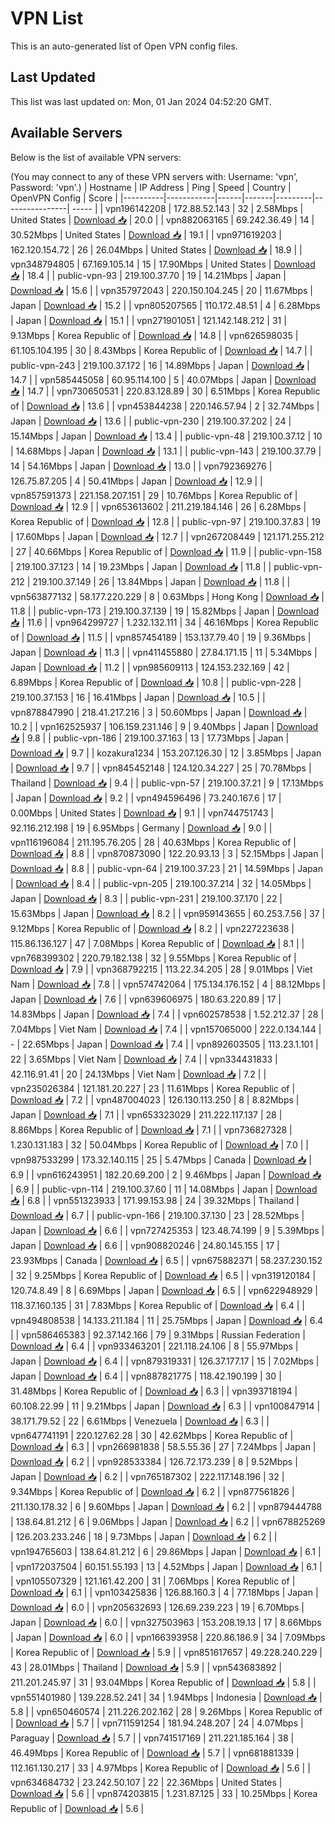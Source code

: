 # VPN List

This is an auto-generated list of Open VPN config files.

## Last Updated

This list was last updated on: Mon, 01 Jan 2024 04:52:20 GMT.

## Available Servers

Below is the list of available VPN servers:

(You may connect to any of these VPN servers with: Username: 'vpn', Password: 'vpn'.)
| Hostname | IP Address | Ping | Speed | Country | OpenVPN Config | Score |
|----------|------------|------|-------|---------|----------------| ----- |
| vpn196142208 | 172.88.52.143 | 32 | 2.58Mbps | United States | [Download 📥](./configs/server_0_US.ovpn) | 20.0 |
| vpn882063165 | 69.242.36.49 | 14 | 30.52Mbps | United States | [Download 📥](./configs/server_1_US.ovpn) | 19.1 |
| vpn971619203 | 162.120.154.72 | 26 | 26.04Mbps | United States | [Download 📥](./configs/server_2_US.ovpn) | 18.9 |
| vpn348794805 | 67.169.105.14 | 15 | 17.90Mbps | United States | [Download 📥](./configs/server_3_US.ovpn) | 18.4 |
| public-vpn-93 | 219.100.37.70 | 19 | 14.21Mbps | Japan | [Download 📥](./configs/server_4_JP.ovpn) | 15.6 |
| vpn357972043 | 220.150.104.245 | 20 | 11.67Mbps | Japan | [Download 📥](./configs/server_5_JP.ovpn) | 15.2 |
| vpn805207565 | 110.172.48.51 | 4 | 6.28Mbps | Japan | [Download 📥](./configs/server_6_JP.ovpn) | 15.1 |
| vpn271901051 | 121.142.148.212 | 31 | 9.13Mbps | Korea Republic of | [Download 📥](./configs/server_7_KR.ovpn) | 14.8 |
| vpn626598035 | 61.105.104.195 | 30 | 8.43Mbps | Korea Republic of | [Download 📥](./configs/server_8_KR.ovpn) | 14.7 |
| public-vpn-243 | 219.100.37.172 | 16 | 14.89Mbps | Japan | [Download 📥](./configs/server_9_JP.ovpn) | 14.7 |
| vpn585445058 | 60.95.114.100 | 5 | 40.07Mbps | Japan | [Download 📥](./configs/server_10_JP.ovpn) | 14.7 |
| vpn730650531 | 220.83.128.89 | 30 | 6.51Mbps | Korea Republic of | [Download 📥](./configs/server_11_KR.ovpn) | 13.6 |
| vpn453844238 | 220.146.57.94 | 2 | 32.74Mbps | Japan | [Download 📥](./configs/server_12_JP.ovpn) | 13.6 |
| public-vpn-230 | 219.100.37.202 | 24 | 15.14Mbps | Japan | [Download 📥](./configs/server_13_JP.ovpn) | 13.4 |
| public-vpn-48 | 219.100.37.12 | 10 | 14.68Mbps | Japan | [Download 📥](./configs/server_14_JP.ovpn) | 13.1 |
| public-vpn-143 | 219.100.37.79 | 14 | 54.16Mbps | Japan | [Download 📥](./configs/server_15_JP.ovpn) | 13.0 |
| vpn792369276 | 126.75.87.205 | 4 | 50.41Mbps | Japan | [Download 📥](./configs/server_16_JP.ovpn) | 12.9 |
| vpn857591373 | 221.158.207.151 | 29 | 10.76Mbps | Korea Republic of | [Download 📥](./configs/server_17_KR.ovpn) | 12.9 |
| vpn653613602 | 211.219.184.146 | 26 | 6.28Mbps | Korea Republic of | [Download 📥](./configs/server_18_KR.ovpn) | 12.8 |
| public-vpn-97 | 219.100.37.83 | 19 | 17.60Mbps | Japan | [Download 📥](./configs/server_19_JP.ovpn) | 12.7 |
| vpn267208449 | 121.171.255.212 | 27 | 40.66Mbps | Korea Republic of | [Download 📥](./configs/server_20_KR.ovpn) | 11.9 |
| public-vpn-158 | 219.100.37.123 | 14 | 19.23Mbps | Japan | [Download 📥](./configs/server_21_JP.ovpn) | 11.8 |
| public-vpn-212 | 219.100.37.149 | 26 | 13.84Mbps | Japan | [Download 📥](./configs/server_22_JP.ovpn) | 11.8 |
| vpn563877132 | 58.177.220.229 | 8 | 0.63Mbps | Hong Kong | [Download 📥](./configs/server_23_HK.ovpn) | 11.8 |
| public-vpn-173 | 219.100.37.139 | 19 | 15.82Mbps | Japan | [Download 📥](./configs/server_24_JP.ovpn) | 11.6 |
| vpn964299727 | 1.232.132.111 | 34 | 46.16Mbps | Korea Republic of | [Download 📥](./configs/server_25_KR.ovpn) | 11.5 |
| vpn857454189 | 153.137.79.40 | 19 | 9.36Mbps | Japan | [Download 📥](./configs/server_26_JP.ovpn) | 11.3 |
| vpn411455880 | 27.84.171.15 | 11 | 5.34Mbps | Japan | [Download 📥](./configs/server_27_JP.ovpn) | 11.2 |
| vpn985609113 | 124.153.232.169 | 42 | 6.89Mbps | Korea Republic of | [Download 📥](./configs/server_28_KR.ovpn) | 10.8 |
| public-vpn-228 | 219.100.37.153 | 16 | 16.41Mbps | Japan | [Download 📥](./configs/server_29_JP.ovpn) | 10.5 |
| vpn878847990 | 218.41.217.216 | 3 | 50.60Mbps | Japan | [Download 📥](./configs/server_30_JP.ovpn) | 10.2 |
| vpn162525937 | 106.159.231.146 | 9 | 9.40Mbps | Japan | [Download 📥](./configs/server_31_JP.ovpn) | 9.8 |
| public-vpn-186 | 219.100.37.163 | 13 | 17.73Mbps | Japan | [Download 📥](./configs/server_32_JP.ovpn) | 9.7 |
| kozakura1234 | 153.207.126.30 | 12 | 3.85Mbps | Japan | [Download 📥](./configs/server_33_JP.ovpn) | 9.7 |
| vpn845452148 | 124.120.34.227 | 25 | 70.78Mbps | Thailand | [Download 📥](./configs/server_34_TH.ovpn) | 9.4 |
| public-vpn-57 | 219.100.37.21 | 9 | 17.13Mbps | Japan | [Download 📥](./configs/server_35_JP.ovpn) | 9.2 |
| vpn494596496 | 73.240.167.6 | 17 | 0.00Mbps | United States | [Download 📥](./configs/server_36_US.ovpn) | 9.1 |
| vpn744751743 | 92.116.212.198 | 19 | 6.95Mbps | Germany | [Download 📥](./configs/server_37_DE.ovpn) | 9.0 |
| vpn116196084 | 211.195.76.205 | 28 | 40.63Mbps | Korea Republic of | [Download 📥](./configs/server_38_KR.ovpn) | 8.8 |
| vpn870873090 | 122.20.93.13 | 3 | 52.15Mbps | Japan | [Download 📥](./configs/server_39_JP.ovpn) | 8.8 |
| public-vpn-64 | 219.100.37.23 | 21 | 14.59Mbps | Japan | [Download 📥](./configs/server_40_JP.ovpn) | 8.4 |
| public-vpn-205 | 219.100.37.214 | 32 | 14.05Mbps | Japan | [Download 📥](./configs/server_41_JP.ovpn) | 8.3 |
| public-vpn-231 | 219.100.37.170 | 22 | 15.63Mbps | Japan | [Download 📥](./configs/server_42_JP.ovpn) | 8.2 |
| vpn959143655 | 60.253.7.56 | 37 | 9.12Mbps | Korea Republic of | [Download 📥](./configs/server_43_KR.ovpn) | 8.2 |
| vpn227223638 | 115.86.136.127 | 47 | 7.08Mbps | Korea Republic of | [Download 📥](./configs/server_44_KR.ovpn) | 8.1 |
| vpn768399302 | 220.79.182.138 | 32 | 9.55Mbps | Korea Republic of | [Download 📥](./configs/server_45_KR.ovpn) | 7.9 |
| vpn368792215 | 113.22.34.205 | 28 | 9.01Mbps | Viet Nam | [Download 📥](./configs/server_46_VN.ovpn) | 7.8 |
| vpn574742064 | 175.134.176.152 | 4 | 88.12Mbps | Japan | [Download 📥](./configs/server_47_JP.ovpn) | 7.6 |
| vpn639606975 | 180.63.220.89 | 17 | 14.83Mbps | Japan | [Download 📥](./configs/server_48_JP.ovpn) | 7.4 |
| vpn602578538 | 1.52.212.37 | 28 | 7.04Mbps | Viet Nam | [Download 📥](./configs/server_49_VN.ovpn) | 7.4 |
| vpn157065000 | 222.0.134.144 | - | 22.65Mbps | Japan | [Download 📥](./configs/server_50_JP.ovpn) | 7.4 |
| vpn892603505 | 113.23.1.101 | 22 | 3.65Mbps | Viet Nam | [Download 📥](./configs/server_51_VN.ovpn) | 7.4 |
| vpn334431833 | 42.116.91.41 | 20 | 24.13Mbps | Viet Nam | [Download 📥](./configs/server_52_VN.ovpn) | 7.2 |
| vpn235026384 | 121.181.20.227 | 23 | 11.61Mbps | Korea Republic of | [Download 📥](./configs/server_53_KR.ovpn) | 7.2 |
| vpn487004023 | 126.130.113.250 | 8 | 8.82Mbps | Japan | [Download 📥](./configs/server_54_JP.ovpn) | 7.1 |
| vpn653323029 | 211.222.117.137 | 28 | 8.86Mbps | Korea Republic of | [Download 📥](./configs/server_55_KR.ovpn) | 7.1 |
| vpn736827328 | 1.230.131.183 | 32 | 50.04Mbps | Korea Republic of | [Download 📥](./configs/server_56_KR.ovpn) | 7.0 |
| vpn987533299 | 173.32.140.115 | 25 | 5.47Mbps | Canada | [Download 📥](./configs/server_57_CA.ovpn) | 6.9 |
| vpn616243951 | 182.20.69.200 | 2 | 9.46Mbps | Japan | [Download 📥](./configs/server_58_JP.ovpn) | 6.9 |
| public-vpn-114 | 219.100.37.60 | 11 | 14.08Mbps | Japan | [Download 📥](./configs/server_59_JP.ovpn) | 6.8 |
| vpn551323933 | 171.99.153.98 | 24 | 39.32Mbps | Thailand | [Download 📥](./configs/server_60_TH.ovpn) | 6.7 |
| public-vpn-166 | 219.100.37.130 | 23 | 28.52Mbps | Japan | [Download 📥](./configs/server_61_JP.ovpn) | 6.6 |
| vpn727425353 | 123.48.74.199 | 9 | 5.39Mbps | Japan | [Download 📥](./configs/server_62_JP.ovpn) | 6.6 |
| vpn908820246 | 24.80.145.155 | 17 | 23.93Mbps | Canada | [Download 📥](./configs/server_63_CA.ovpn) | 6.5 |
| vpn675882371 | 58.237.230.152 | 32 | 9.25Mbps | Korea Republic of | [Download 📥](./configs/server_64_KR.ovpn) | 6.5 |
| vpn319120184 | 120.74.8.49 | 8 | 6.69Mbps | Japan | [Download 📥](./configs/server_65_JP.ovpn) | 6.5 |
| vpn622948929 | 118.37.160.135 | 31 | 7.83Mbps | Korea Republic of | [Download 📥](./configs/server_66_KR.ovpn) | 6.4 |
| vpn494808538 | 14.133.211.184 | 11 | 25.75Mbps | Japan | [Download 📥](./configs/server_67_JP.ovpn) | 6.4 |
| vpn586465383 | 92.37.142.166 | 79 | 9.31Mbps | Russian Federation | [Download 📥](./configs/server_68_RU.ovpn) | 6.4 |
| vpn933463201 | 221.118.24.106 | 8 | 55.97Mbps | Japan | [Download 📥](./configs/server_69_JP.ovpn) | 6.4 |
| vpn879319331 | 126.37.177.17 | 15 | 7.02Mbps | Japan | [Download 📥](./configs/server_70_JP.ovpn) | 6.4 |
| vpn887821775 | 118.42.190.199 | 30 | 31.48Mbps | Korea Republic of | [Download 📥](./configs/server_71_KR.ovpn) | 6.3 |
| vpn393718194 | 60.108.22.99 | 11 | 9.21Mbps | Japan | [Download 📥](./configs/server_72_JP.ovpn) | 6.3 |
| vpn100847914 | 38.171.79.52 | 22 | 6.61Mbps | Venezuela | [Download 📥](./configs/server_73_VE.ovpn) | 6.3 |
| vpn647741191 | 220.127.62.28 | 30 | 42.62Mbps | Korea Republic of | [Download 📥](./configs/server_74_KR.ovpn) | 6.3 |
| vpn266981838 | 58.5.55.36 | 27 | 7.24Mbps | Japan | [Download 📥](./configs/server_75_JP.ovpn) | 6.2 |
| vpn928533384 | 126.72.173.239 | 8 | 9.52Mbps | Japan | [Download 📥](./configs/server_76_JP.ovpn) | 6.2 |
| vpn765187302 | 222.117.148.196 | 32 | 9.34Mbps | Korea Republic of | [Download 📥](./configs/server_77_KR.ovpn) | 6.2 |
| vpn877561826 | 211.130.178.32 | 6 | 9.60Mbps | Japan | [Download 📥](./configs/server_78_JP.ovpn) | 6.2 |
| vpn879444788 | 138.64.81.212 | 6 | 9.06Mbps | Japan | [Download 📥](./configs/server_79_JP.ovpn) | 6.2 |
| vpn678825269 | 126.203.233.246 | 18 | 9.73Mbps | Japan | [Download 📥](./configs/server_80_JP.ovpn) | 6.2 |
| vpn194765603 | 138.64.81.212 | 6 | 29.86Mbps | Japan | [Download 📥](./configs/server_81_JP.ovpn) | 6.1 |
| vpn172037504 | 60.151.55.193 | 13 | 4.52Mbps | Japan | [Download 📥](./configs/server_82_JP.ovpn) | 6.1 |
| vpn105507329 | 121.161.42.200 | 31 | 7.06Mbps | Korea Republic of | [Download 📥](./configs/server_83_KR.ovpn) | 6.1 |
| vpn103425836 | 126.88.160.3 | 4 | 77.18Mbps | Japan | [Download 📥](./configs/server_84_JP.ovpn) | 6.0 |
| vpn205632693 | 126.69.239.223 | 19 | 6.70Mbps | Japan | [Download 📥](./configs/server_85_JP.ovpn) | 6.0 |
| vpn327503963 | 153.208.19.13 | 17 | 8.66Mbps | Japan | [Download 📥](./configs/server_86_JP.ovpn) | 6.0 |
| vpn166393958 | 220.86.186.9 | 34 | 7.09Mbps | Korea Republic of | [Download 📥](./configs/server_87_KR.ovpn) | 5.9 |
| vpn851617657 | 49.228.240.229 | 43 | 28.01Mbps | Thailand | [Download 📥](./configs/server_88_TH.ovpn) | 5.9 |
| vpn543683892 | 211.201.245.97 | 31 | 93.04Mbps | Korea Republic of | [Download 📥](./configs/server_89_KR.ovpn) | 5.8 |
| vpn551401980 | 139.228.52.241 | 34 | 1.94Mbps | Indonesia | [Download 📥](./configs/server_90_ID.ovpn) | 5.8 |
| vpn650460574 | 211.226.202.162 | 28 | 9.26Mbps | Korea Republic of | [Download 📥](./configs/server_91_KR.ovpn) | 5.7 |
| vpn711591254 | 181.94.248.207 | 24 | 4.07Mbps | Paraguay | [Download 📥](./configs/server_92_PY.ovpn) | 5.7 |
| vpn741517169 | 211.221.185.164 | 38 | 46.49Mbps | Korea Republic of | [Download 📥](./configs/server_93_KR.ovpn) | 5.7 |
| vpn681881339 | 112.161.130.217 | 33 | 4.97Mbps | Korea Republic of | [Download 📥](./configs/server_94_KR.ovpn) | 5.6 |
| vpn634684732 | 23.242.50.107 | 22 | 22.36Mbps | United States | [Download 📥](./configs/server_95_US.ovpn) | 5.6 |
| vpn874203815 | 1.231.87.125 | 33 | 10.25Mbps | Korea Republic of | [Download 📥](./configs/server_96_KR.ovpn) | 5.6 |
